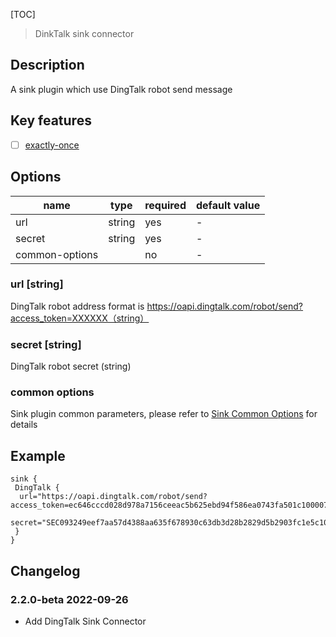[TOC]

> DinkTalk sink connector

## Description

A sink plugin which use DingTalk robot send message

## Key features

- [ ] [exactly-once]($Intro-To-Connector-V2-Features)

## Options

|      name      |  type  | required | default value |
|----------------|--------|----------|---------------|
| url            | string | yes      | -             |
| secret         | string | yes      | -             |
| common-options |        | no       | -             |

### url [string]

DingTalk robot address format is https://oapi.dingtalk.com/robot/send?access_token=XXXXXX（string）

### secret [string]

DingTalk robot secret (string)

### common options

Sink plugin common parameters, please refer to [Sink Common Options]($SK-Sink-Common-Options) for details

## Example

```hocon
sink {
 DingTalk {
  url="https://oapi.dingtalk.com/robot/send?access_token=ec646cccd028d978a7156ceeac5b625ebd94f586ea0743fa501c100007890"
  secret="SEC093249eef7aa57d4388aa635f678930c63db3d28b2829d5b2903fc1e5c10000"
 }
}
```

## Changelog

### 2.2.0-beta 2022-09-26

- Add DingTalk Sink Connector

